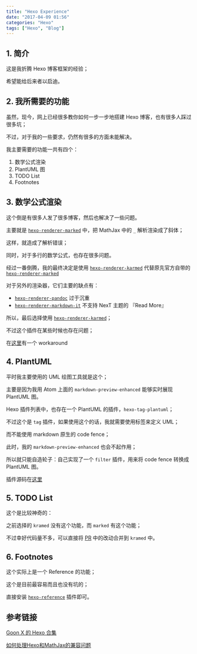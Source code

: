 ```yaml
---
title: "Hexo Experience"
date: "2017-04-09 01:56"
categories: "Hexo"
tags: ["Hexo", "Blog"]
---
```


## 1. 简介

这是我折腾 Hexo 博客框架的经验；

希望能给后来者以启迪。

<!-- more -->

## 2. 我所需要的功能

虽然，现今，网上已经很多教你如何一步一步地搭建 Hexo 博客，也有很多人踩过很多坑；

不过，对于我的一些要求，仍然有很多的方面未能解决。

我主要需要的功能一共有四个：

1. 数学公式渲染
2. PlantUML 图
3. TODO List
4. Footnotes

## 3. 数学公式渲染

这个倒是有很多人发了很多博客，然后也解决了一些问题。

主要就是 [`hexo-renderer-marked`](https://www.npmjs.com/package/hexo-renderer-marked) 中，把 MathJax 中的 `_` 解析渲染成了斜体；

这样，就造成了解析错误；

同时，对于多行的数学公式，也存在很多问题。

经过一番倒腾，我的最终决定是使用 [`hexo-renderer-karmed`](https://www.npmjs.com/package/hexo-renderer-kramed) 代替原先官方自带的 [`hexo-renderer-marked`](https://www.npmjs.com/package/hexo-renderer-marked)

对于另外的渲染器，它们主要的缺点有：

- [`hexo-renderer-pandoc`](https://www.npmjs.com/package/hexo-renderer-pandoc) 过于沉重
- [`hexo-renderer-markdown-it`](https://www.npmjs.com/package/hexo-renderer-markdown-it) 不支持 NexT 主题的 『Read More』

所以，最后选择使用 [`hexo-renderer-karmed`](https://www.npmjs.com/package/hexo-renderer-markdown-it)；

不过这个插件在某些时候也存在问题；

在[这里](http://xudongyang.coding.me/math-in-hexo/)有一个 workaround


## 4. PlantUML

平时我主要使用的 UML 绘图工具就是这个；

主要是因为我用 Atom 上面的 `markdown-preview-enhanced` 能够实时展现 PlantUML 图。

Hexo 插件列表中，也存在一个 PlantUML 的插件，`hexo-tag-plantuml`；

不过这个是 `tag` 插件，如果使用这个的话，我就需要使用标签来定义 UML；

而不能使用 markdown 原生的 code fence；

此时，我的 `markdown-preview-enhanced` 也会不起作用；

所以就只能自造轮子：自己实现了一个 `filter` 插件，用来将 code fence 转换成 PlantUML 图。

插件源码在[这里](https://github.com/wafer-li/hexo-filter-plantuml)

## 5. TODO List

这个是比较神奇的：

之前选择的 `kramed` 没有这个功能，而 `marked` 有这个功能；

不过幸好代码量不多，可以直接将 [PR](https://github.com/hexojs/hexo-renderer-marked/pull/32) 中的改动合并到 `kramed` 中。

## 6. Footnotes

这个实际上是一个 Reference 的功能；

这个是目前最容易而且也没有坑的；

直接安装 [`hexo-reference`](https://www.npmjs.com/package/hexo-reference) 插件即可。

## 参考链接

[Goon X 的 Hexo 合集](http://ijiaober.github.io/categories/hexo/)

[如何处理Hexo和MathJax的兼容问题](http://2wildkids.com/2016/10/06/%E5%A6%82%E4%BD%95%E5%A4%84%E7%90%86Hexo%E5%92%8CMathJax%E7%9A%84%E5%85%BC%E5%AE%B9%E9%97%AE%E9%A2%98/)
